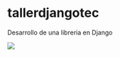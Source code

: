 # tallerdjangotec
Desarrollo de una libreria en Django 


<img src="https://lh5.googleusercontent.com/qUsL0KcMhYKdIzKyLeV9oJT6pY570Y12ioIOshi-Jlaz2udbd_qwpDEir7mTStn2E-V6_-meDbs4ICgXTs6V=w1366-h626-rw"/>
